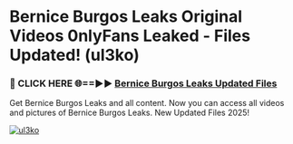 # Bernice Burgos Leaks Original Videos 0nlyFans Leaked - Files Updated! (ul3ko)

<h3>🔴 CLICK HERE 🌐==►► <a href="https://tinyurl.com/2jnfzry5" rel="nofollow">Bernice Burgos Leaks Updated Files</a></h3>

Get Bernice Burgos Leaks and all content. Now you can access all videos and pictures of Bernice Burgos Leaks. New Updated Files 2025!

[![ul3ko](https://i.imgur.com/GyGTBgg.gif)](https://tinyurl.com/2jnfzry5)
